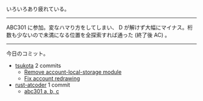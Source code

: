 いろいろあり疲れている。

---

ABC301 に参加。変なハマり方をしてしまい、 D が解けず大幅にマイナス。桁数も少ないので未満になる位置を全探索すれば通った (終了後 AC) 。

---

今日のコミット。

- [tsukota](https://github.com/bouzuya/tsukota) 2 commits
  - [Remove account-local-storage module](https://github.com/bouzuya/tsukota/commit/c401373a8b490c6a36d3c3986a55bb3cc8794a6b)
  - [Fix account redrawing](https://github.com/bouzuya/tsukota/commit/0fb5a0f6b5b42e1bf4f67b560b41541df1f287e3)
- [rust-atcoder](https://github.com/bouzuya/rust-atcoder) 1 commit
  - [abc301 a, b, c](https://github.com/bouzuya/rust-atcoder/commit/f5a673e974319380ba32c219967666ff278c40f7)
